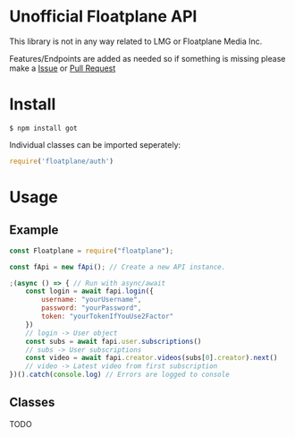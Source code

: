 # Unofficial Floatplane API
This library is not in any way related to LMG or Floatplane Media Inc.

Features/Endpoints are added as needed so if something is missing please make a [Issue](https://github.com/Inrixia/floatplaneAPI.js/issues/new) or [Pull Request](https://github.com/Inrixia/floatplaneAPI.js/pulls)

# Install
```$ npm install got```

Individual classes can be imported seperately:
```js 
require('floatplane/auth')
``` 

# Usage

## Example
```js
const Floatplane = require("floatplane");

const fApi = new fApi(); // Create a new API instance.

;(async () => { // Run with async/await
	const login = await fapi.login({
		username: "yourUsername",
		password: "yourPassword",
		token: "yourTokenIfYouUse2Factor"
	})
	// login -> User object
	const subs = await fapi.user.subscriptions()
	// subs -> User subscriptions
	const video = await fapi.creator.videos(subs[0].creator).next()
	// video -> Latest video from first subscription
})().catch(console.log) // Errors are logged to console
```

## Classes

TODO
